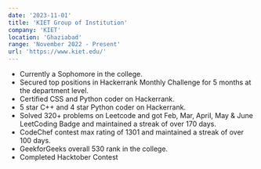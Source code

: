 ```yaml
---
date: '2023-11-01'
title: 'KIET Group of Institution'
company: 'KIET'
location: 'Ghaziabad'
range: 'November 2022 - Present'
url: 'https://www.kiet.edu/'
---
```


- Currently a Sophomore in the college.
- Secured top positions in Hackerrank Monthly Challenge for 5 months at the department level.
- Certified CSS and Python coder on Hackerrank.
- 5 star C++ and 4 star Python coder on Hackerrank.
- Solved 320+ problems on Leetcode and got Feb, Mar, April, May & June LeetCoding Badge and maintained a streak of over 170 days.
- CodeChef contest max rating of 1301 and maintained a streak of over 100 days.
- GeekforGeeks overall 530 rank in the college.
- Completed Hacktober Contest